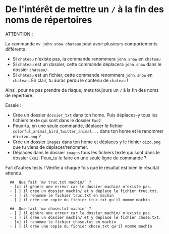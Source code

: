 
# De l'intérêt de mettre un `/` à la fin des noms de répertoires

ATTENTION :

La commande `mv john.snow chateau` peut avoir plusieurs comportements différents :

* Si `chateau` n'existe pas, la commande renommera `john.snow` en `chateau`
* Si `chateau` est un dossier, cette commande déplacera  `john.snow` dans le dossier `chateau/`.
* Si `chateau` est un fichier, cette commande renommera `john.snow` en `chateau`. En clair, tu auras perdu le contenu de `chateau` !

Ainsi, pour ne pas prendre de risque, mets toujours un `/` à la fin des noms de répertoire.

Essaie :
* Crée un dossier `dossier_txt` dans ton home. Puis déplaces-y tous les fichiers texte qui sont dans le dossier `Exo2`
* Peux-tu, en une seule commande, déplacer le fichier `colorful_animal_bird_twitter_animal...` dans ton home et le renommer en `oizo.png` ?
* Crée un dossier `images` dans ton home et déplaces y le fichier `oizo.png` que tu viens de déplacer/renommer.
* Déplaces dans le dossier `images` tous les fichiers texte qui sont dans le dossier `Exo2`. Peux_tu le faire en une seule ligne de commande ?

Fait d'autres tests ! Vérifie à chaque fois que le résultat est bien le résultat attendu.


```{quizdown} 
  ##  Que fait `mv truc.txt machin/` ? 
  - [x] il génère une erreur car le dossier machin/ n'existe pas.
  - [ ] il crée un dossier machin/ et y déplace le fichier truc.txt.
  - [ ] il renomme le fichier truc.txt en machin
  - [ ] il crée une copie du fichier truc.txt qu'il nomme machin
```

```{quizdown} 
  ##  Que fait `mv chose.txt machin` ? 
  - [ ] il génère une erreur car le dossier machin/ n'existe pas.
  - [ ] il crée un dossier machin/ et y déplace le fichier chose.txt.
  - [x] il renomme le fichier chose.txt en machin
  - [ ] il crée une copie du fichier chose.txt qu'il nomme machin
